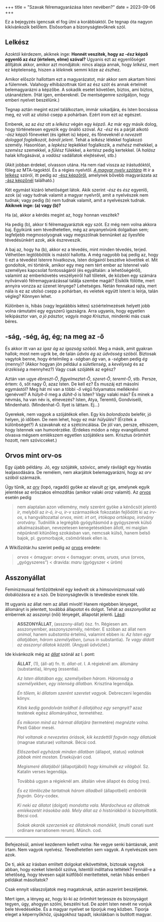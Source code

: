 +++
title = "Szavak félremagyarázása Isten nevében?"
date = 2023-09-06
+++

Ez a bejegyzés igencsak el fog ütni a korábbiaktól.
De tegnap óta nagyon kikívánkozik belőlem.
Elsősorban a bizonyságtevőknek szól.

## Lelkész

Azoktól kérdezem, akiknek inge:
**Honnét veszitek,
hogy az <i>-ész</i> képző egyenlő az <i>ész</i>
(értelem, elme) szóval?**
Ugyanis ezt az egyenlőséget állítjátok akkor,
amikor azt mondjátok:
nincs alapja annak, hogy *lelkész*,
mert ez képtelenség,
hiszen a *lélek*nek semmi köze az *ész*hez.

Amikor először hallottam ezt a magyarázatot,
már akkor sem akartam hinni a fülemnek.
Valahogy elhibázottnak tűnt
az ész szót és annak értelmét
belemagyarázni a képzőbe.
A sokadik esetet követően, biztos, ami biztos, utánanéztem.
(Hát igen, embereknél.
De mentségemre szolgáljon, hogy emberi nyelvet beszélünk.)

Tegnap aztán megint ezzel találkoztam,
immár sokadjára,
és Isten bocsássa meg,
ez volt az utolsó csepp a pohárban.
Ezért írom ezt az egészet.

Emberek, az az <i>ész</i> ott a <i>lelkész</i>
végén egy *képző*.
Az már egy másik dolog, hogy történetesen
egyezik egy önálló szóval.
Az <i>-ész</i> és a párját alkotó <i>-ász</i>
képző főneveket (és igéket is) képez,
és főneveknél *a nevezett dologgal foglalkozót, bánót jelent*.
Tehát a <i>lelkész</i> lélekkel foglakozó személy.
Hasonlóan, a <i>lepkész</i> lepkékkel foglalkozik,
a <i>méhész</i> méhekkel,
a <i>szemész</i> szemekkel,
a <i>fülész</i> fülekkel,
a <i>kertész</i> pedig kertekkel.
(A <i>halász</i> halak kifogásával,
a <i>vadász</i> vadállatok elejtésével,
stb.)

(Akit jobban érdekel, olvasson utána.
Ha nem riad vissza az írástudóktól,
főleg az MTA-tagoktól.
És a régies nyelvtől.
[<cite>A magyar nyelv szótára</cite>][szótár]
itt ír a [lelkész][lelkész] szóról,
itt pedig az [-ész képzőről][-ész],
amelynek bővebb magyarázata
az [-ász képzőnél][-ász] található.)

[szótár]: https://www.arcanum.com/hu/online-kiadvanyok/Lexikonok-a-magyar-nyelv-szotara-czuczorfogarasi-55BEC/ "Czuczor–Fogarasi: A magyar nyelv szótára"
[lelkész]: https://www.arcanum.com/hu/online-kiadvanyok/Lexikonok-a-magyar-nyelv-szotara-czuczorfogarasi-55BEC/l-652AA/lelkesz-659FC/
[-ész]: https://www.arcanum.com/hu/online-kiadvanyok/Lexikonok-a-magyar-nyelv-szotara-czuczorfogarasi-55BEC/e-5CEAB/esz-1-5D332/
[-ász]: https://www.arcanum.com/hu/online-kiadvanyok/Lexikonok-a-magyar-nyelv-szotara-czuczorfogarasi-55BEC/a-57769/asz-57DCC/

Két egymást kizáró lehetőséget látok.
Akik szerint <i>-ész</i> és <i>ész</i> egyenlő,
azok (a) vagy tudnak valamit a magyar nyelvről,
amit a nyelvészek nem tudnak;
vagy pedig (b) nem tudnak valamit,
amit a nyelvészek tudnak.
**Akiknek inge: (a) vagy (b)?**

Ha (a), akkor a kérdés megint az, hogy honnan veszitek?

Ha pedig (b),
akkor ti félremagyaráztok egy szót.
Ez még nem volna akkora baj.
Egyikünk sem tévedhetetlen, még az anyanyelvünk dolgaiban sem;
legfeljebb megmosolyognak vagy megszólnak
bennünket az ilyesféle tévedésünkért azok,
akik észreveszik.

A baj az, hogy ha (b),
akkor ez a tévedés, mint minden tévedés, terjed.
Vélhetően legtöbbőtök is mástól hallotta.
A még nagyobb baj pedig az,
hogy ti ezt a tévedést Istenre hivatkozva,
Isten dolgairól beszélve követitek el.
Mit gondoltok, mi történik,
amikor egy meg nem tért ember
az Istennel való személyes kapcsolat fontosságáról
(és egyáltalán: a lehetőségéről),
valamint az emberkövetés veszélyeiről
hall tőletek,
de közben egy számára nyilvánvaló
félremagyarázással találja szembe magát?
Elsiklik fölötte, mert annyira vonzza az üzenet lényege?
Lehetséges.
Netán fennakad rajta,
mert nála is ez az utolsó csepp a pohárban,
és veletek együtt Istent is leírja, talán végleg?
Könnyen lehet.

Különben is,
hibás (vagy legalábbis kétes) szóértelmezések helyett
jobb volna rámutatni egy egyszerű igazságra.
Arra ugyanis, hogy egyetlen lelkipásztor van,
*a jó pásztor, vagyis maga Krisztus*,
mindenki más csak béres.


## -ság, -ség, ág, ég; na meg az -ő

És akkor itt van az <i>igaz ág</i> az <i>igazság</i> szóból.
Meg a másik, amit gyakran hallok;
most nem ugrik be,
de talán <i>üdvös ég</i> az <i>üdvösség</i> szóból.
Biztosak vagytok benne,
hogy értelmileg a <i>-ság</i>ban <i>ág</i> van,
a <i>-ség</i>ben pedig <i>ég</i> (menny)?
(Akkor hogyan jön például
a <i>sületlenség</i>,
a <i>kevélység</i>
és az <i>érzékiség</i>
a mennyhez?)
Vagy csak szójáték az egész?

Aztán van ugye
<i>ébreszt-Ő</i>,
<i>figyelmeztet-Ő</i>,
<i>szeret-Ő</i>,
<i>teremt-Ő</i>,
stb.
Persze, értem: ő, sőt nagy Ő, azaz Isten.
De kell ez?
És muszáj ezt másolni egymástól?
Meg hát mi van a többi <i>-ő</i> végű
folyamatos melléknévi igenévvel?
A <i>hülyít-ő</i> meg a <i>dühít-ő</i> is Isten?
Vagy valaki más?
És minek a névmás, ha van név is, elnevezés?
Isten, Atya, Teremtő, Gondviselő, Mindenható.
(Mindenhat-Ó. Ilyet is láttam.
Ej…)

Gyerekek, nem vagyok a szójátékok ellen.
Egy kis *bolondozás* belefér, jó helyen, jó időben.
De nem lehet, hogy ez már *hülyülés*?
(Érzitek a különbséget?)
A szavaknak ez a szétcincálása.
De jól van, persze, elhiszem, hogy Istennek van humorérzéke.
(Érdekes módon a négy evangéliumot olvasva
mégsem emlékszem egyetlen szójátékra sem.
Krisztus örömhírt hozott, nem szóvicceket.)


## Orvos mint orv-os

Egy újabb példány.
Jó, egy szójáték, szóvicc,
amely rávilágít egy hivatás lealjasodására.
De remélem, nem akarjátok belemagyarázni,
hogy az <i>orv</i> szóból származik.

Úgy tűnik, az [<i>orv</i>][orv] (lopó, ragadó) gyöke
az elavult [<i>or</i>][or ige] ige,
amelynek egyik jelentése
az erőszakos elmozdítás
(amikor valaki <i>oroz</i> valamit).
Az [<i>orvos</i>][orvos] esetén pedig

> nem alaptalan azon vélemény,
> mely szerént gyöke a kénőcsöt jelentő <i>ir</i>,
> melyből az <i>ir-ó, ir-u, ir-v</i>
> származékok fokozatán fejlődött ki az <i>irv-os</i>,
> s hangváltozattal <i>orvos</i>, mint:
> <i>irt ort, irtókapa ortókapa, irotvány orotvány</i>.
> Tudniillik a legrégibb gyógyításmód
> a gyógyszerek külső alkalmazásában,
> nevezetesen kenegetésekben állott,
> mi maiglan népünknél kitünőleg szokásban van,
> nemcsak külső, hanem belső bajok,
> pl. gyomorbajok, csömörlések ellen is. 

[or ige]: https://www.arcanum.com/hu/online-kiadvanyok/Lexikonok-a-magyar-nyelv-szotara-czuczorfogarasi-55BEC/o-68D75/or-1-6907D/
[or fn]: https://www.arcanum.com/hu/online-kiadvanyok/Lexikonok-a-magyar-nyelv-szotara-czuczorfogarasi-55BEC/o-68D75/or-2-6907E/
[orv]: https://www.arcanum.com/hu/online-kiadvanyok/Lexikonok-a-magyar-nyelv-szotara-czuczorfogarasi-55BEC/o-68D75/orv-69207/
[orvos]: https://www.arcanum.com/hu/online-kiadvanyok/Lexikonok-a-magyar-nyelv-szotara-czuczorfogarasi-55BEC/o-68D75/orvos-6920F/

A WikiSzótár.hu szerint pedig az [orvos][orvos Wiki] eredete:

[orvos Wiki]: https://wikiszotar.hu/ertelmezo-szotar/Orvos

> <i>orvos</i> &lt; ómagyar:
> <i>orvos</i> &lt; ősmagyar:
> <i>orvas, uruas, urus</i> (orvos, „gyógyszeres”)
> &lt; dravida: <i>maru</i> (gyógyszer < üröm)

## Asszonyállat

[asszonyállat]: https://www.arcanum.com/hu/online-kiadvanyok/Lexikonok-a-magyar-nyelv-szotara-czuczorfogarasi-55BEC/a-56C80/asszonyallat-57616/
[állat]: https://www.arcanum.com/hu/online-kiadvanyok/Lexikonok-a-magyar-nyelv-szotara-czuczorfogarasi-55BEC/a-57769/allat-1-5792C/

Feminizmussal fertőzötteknél
egy kedvelt ok a hímsovinizmussal való dobálózásra ez a szó.
De bizonyságtevők is tévedésbe esnek tőle.

Itt ugyanis az állat nem az állati mivolt!
Hanem régebben lényeget, állományt is jelentett,
továbbá állapotot és dolgot.
Tehát az <i>asszonyállat</i>
az embernek az asszonyi (női) lényegét, állapotát jelenti.
[Lásd][asszonyállat]:

> <b>ASSZONYÁLLAT</b>, (asszony-állat) ösz. fn.
> Régiesen am. asszonyember, asszonyszemély, némber.
> E szóban az állat nem <i>animal</i>,
> hanem <i>substantia</i> értelmü,
> valamint ebben is:
> <i>Az Isten egy állatjában, három személyében</i>,
> (unus in substantia).
> <i>Te vagy áldott az asszonyi állatok között.</i>
> (Angyali üdvözlet.) 

Ide kívánkozik még az [<i>állat</i>][állat] szónál az I. pont:

> <b>ÁLLAT</b>, (1), (áll-at) fn. tt. <i>állat-ot</i>.
> I. A régieknél am. állomány (substantia), lényeg (essentia).
>
> <i>Az Isten állatában egy, személyében három.</i>
> <i>Háromság a személyekben, egy istenség állatban.</i>
> Krisztina legendája.
>
> <i>Én tőlem, ki állatom szerént szeretet vagyok.</i>
> Debreczeni legendás könyv.
>
> <i>Kitek kedig gondolván toldhat ő állatjához egy sengnyit?</i>
> azaz testének egész állományához, termetéhez.
>
> <i>És mikoron mind az hármat állatjára</i> (termetére)
> <i>megnézte volna.</i> Pesti Gábor meséi.
>
> <i>Hol voltanak a nevezetes óriások,
> kik kezdettől fogván nagy állatúak</i> (magnae staturae)
> <i>voltanak.</i> Bécsi cod.
>
> <i>Előszerbeli egyházak minden állatban</i>
> (állapot, status) <i>valának jobbak mint mostan.</i>
> Érsekújvári cod.
>
> <i>Megismeré állatjából</i> (állapotjából)
> <i>hogy kimulnék ez világból.</i>
> Sz. Katalin verses legendája.
>
> Továbbá ugyan a régieknél am.
> általán véve állapot és dolog (res).
>
> <i>És ez tömlöczbe tartatnak három álladbeli</i> (állapotbeli)
> <i>embörök fogván.</i>
> Góry-codex.
>
> <i>Ki neki az állatot</i> (dolgot)
> <i>mondotta vala.
> Mardocheus ez állatnak emlékezetét irásokba adá.
> Mely állat az ó históriákból is bizonyittatik.</i>
> Bécsi cod.
>
> <i>Sokak akarák szerzeniek ez állatoknak mondékit</i>,
> (multi conati sunt ordinare narrationem rerum).
> Münch. cod.

* * *

Befejezésül, amivel kezdenem kellett volna:
Ne vegye senki bántásnak, amit írtam.
Nem vagyok nyelvész.
Tévedhetetlen sem vagyok.
A nyelvészek sem azok.

De ti, akik az írásban említett dolgokat elkövettétek,
biztosak vagytok abban,
hogy ezeket Istenből szólva, Istentől indíttatva tettétek?
Fennáll-e a lehetőség,
hogy tévesen saját kútfőből merítettetek,
netán hibás emberi példákat másoltatok?

Csak ennyit válaszoljatok meg magatoknak,
aztán aszerint beszéljetek.

Mert igen,
a lényeg az,
hogy ki-ki az örömhírt terjessze
és bizonyságot tegyen,
úgy, ahogyan szólni, beszélni tud.
De azért Isten nevét ne vonjuk bele tévedésekbe.
És a magyar nyelvet se tiporjuk meg közben.
Tiporja eleget a képernyőkhöz, újságokhoz tapadt,
iskolákban is butított magyar.
